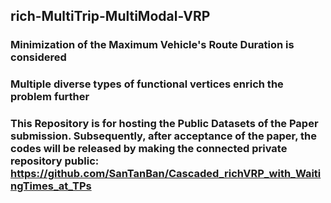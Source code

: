 ## rich-MultiTrip-MultiModal-VRP

### Minimization of the Maximum Vehicle's Route Duration is considered

### Multiple diverse types of functional vertices enrich the problem further


### This Repository is for hosting the Public Datasets of the Paper submission. Subsequently, after acceptance of the paper, the codes will be released by making the connected private repository public: https://github.com/SanTanBan/Cascaded_richVRP_with_WaitingTimes_at_TPs
